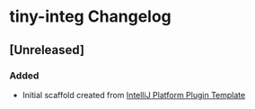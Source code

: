 <!-- Keep a Changelog guide -> https://keepachangelog.com -->

# tiny-integ Changelog

## [Unreleased]
### Added
- Initial scaffold created from [IntelliJ Platform Plugin Template](https://github.com/JetBrains/intellij-platform-plugin-template)
